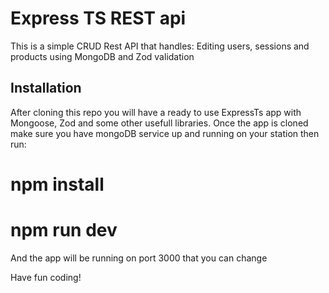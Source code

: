 # Express TS REST api

This is a simple CRUD Rest API that handles: Editing users, sessions and products using MongoDB and Zod validation 

## Installation

After cloning this repo you will have a ready to use ExpressTs app with Mongoose, Zod and some other usefull libraries.
Once the app is cloned make sure you have mongoDB service up and running on your station then run:

# npm install
# npm run dev

And the app will be running on port 3000 that you can change

Have fun coding!

